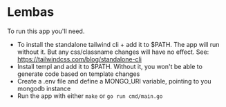 # Lembas

To run this app you'll need.

- To install the standalone tailwind cli + add it to $PATH. The app will run without it. But any css/classname changes will have no effect. See: https://tailwindcss.com/blog/standalone-cli
- Install templ and add it to $PATH. Without it, you won't be able to generate code based on template changes
- Create a .env file and define a MONGO_URI variable, pointing to you mongodb instance
- Run the app with either `make` or `go run cmd/main.go`
